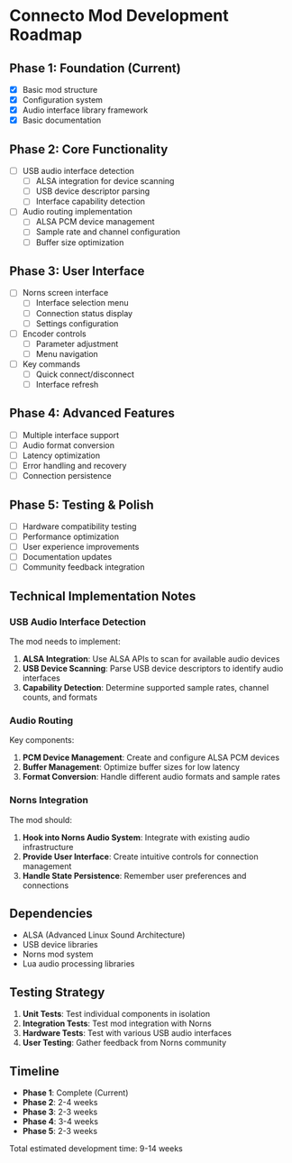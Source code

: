 # Connecto Mod Development Roadmap

## Phase 1: Foundation (Current)
- [x] Basic mod structure
- [x] Configuration system
- [x] Audio interface library framework
- [x] Basic documentation

## Phase 2: Core Functionality
- [ ] USB audio interface detection
  - [ ] ALSA integration for device scanning
  - [ ] USB device descriptor parsing
  - [ ] Interface capability detection
- [ ] Audio routing implementation
  - [ ] ALSA PCM device management
  - [ ] Sample rate and channel configuration
  - [ ] Buffer size optimization

## Phase 3: User Interface
- [ ] Norns screen interface
  - [ ] Interface selection menu
  - [ ] Connection status display
  - [ ] Settings configuration
- [ ] Encoder controls
  - [ ] Parameter adjustment
  - [ ] Menu navigation
- [ ] Key commands
  - [ ] Quick connect/disconnect
  - [ ] Interface refresh

## Phase 4: Advanced Features
- [ ] Multiple interface support
- [ ] Audio format conversion
- [ ] Latency optimization
- [ ] Error handling and recovery
- [ ] Connection persistence

## Phase 5: Testing & Polish
- [ ] Hardware compatibility testing
- [ ] Performance optimization
- [ ] User experience improvements
- [ ] Documentation updates
- [ ] Community feedback integration

## Technical Implementation Notes

### USB Audio Interface Detection
The mod needs to implement:
1. **ALSA Integration**: Use ALSA APIs to scan for available audio devices
2. **USB Device Scanning**: Parse USB device descriptors to identify audio interfaces
3. **Capability Detection**: Determine supported sample rates, channel counts, and formats

### Audio Routing
Key components:
1. **PCM Device Management**: Create and configure ALSA PCM devices
2. **Buffer Management**: Optimize buffer sizes for low latency
3. **Format Conversion**: Handle different audio formats and sample rates

### Norns Integration
The mod should:
1. **Hook into Norns Audio System**: Integrate with existing audio infrastructure
2. **Provide User Interface**: Create intuitive controls for connection management
3. **Handle State Persistence**: Remember user preferences and connections

## Dependencies
- ALSA (Advanced Linux Sound Architecture)
- USB device libraries
- Norns mod system
- Lua audio processing libraries

## Testing Strategy
1. **Unit Tests**: Test individual components in isolation
2. **Integration Tests**: Test mod integration with Norns
3. **Hardware Tests**: Test with various USB audio interfaces
4. **User Testing**: Gather feedback from Norns community

## Timeline
- **Phase 1**: Complete (Current)
- **Phase 2**: 2-4 weeks
- **Phase 3**: 2-3 weeks
- **Phase 4**: 3-4 weeks
- **Phase 5**: 2-3 weeks

Total estimated development time: 9-14 weeks
